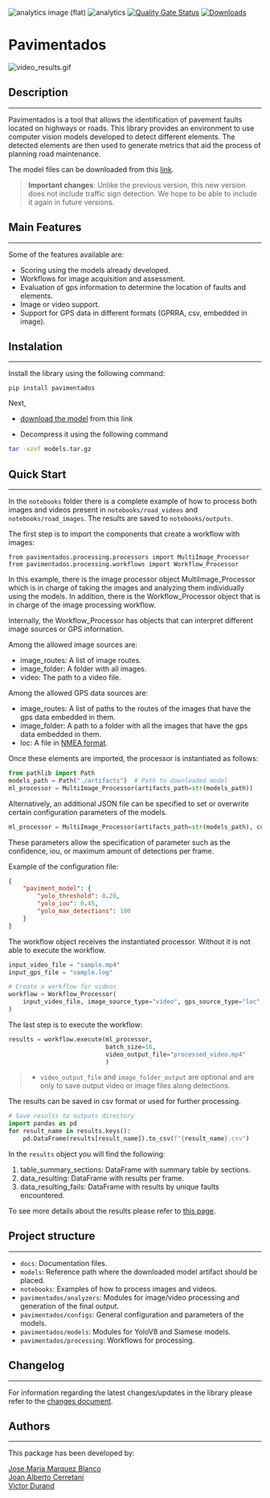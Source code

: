![analytics image (flat)](https://raw.githubusercontent.com/vitr/google-analytics-beacon/master/static/badge-flat.gif)
![analytics](https://www.google-analytics.com/collect?v=1&cid=555&t=pageview&ec=repo&ea=open&dp=/pavimentados/readme&dt=&tid=UA-4677001-16)
[![Quality Gate Status](https://sonarcloud.io/api/project_badges/measure?project=EL-BID_pavimentados&metric=alert_status)](https://sonarcloud.io/summary/new_code?id=EL-BID_pavimentados)
[![Downloads](https://pepy.tech/badge/pavimentados)](https://pepy.tech/project/pavimentados)
# Pavimentados

![video_results.gif](docs/assets/video_results.gif)

## Description
---
Pavimentados is a tool that allows the identification of pavement faults located on highways or roads. 
This library provides an environment to use computer vision models developed to detect different elements. 
The detected elements are then used to generate metrics that aid the process of planning road maintenance.

The model files can be downloaded from this [link](https://github.com/EL-BID/pavimentados/raw/feature/v1.0.0/models/model_20240818.tar.gz?download=).

> **Important changes**: Unlike the previous version, this new version does not include traffic sign detection. We hope to be able to 
> include it again in future versions. 

## Main Features
---

Some of the features available are:

- Scoring using the models already developed.
- Workflows for image acquisition and assessment.
- Evaluation of gps information to determine the location of faults and elements.
- Image or video support.
- Support for GPS data in different formats (GPRRA, csv, embedded in image).

## Instalation
---

Install the library using the following command:

```
pip install pavimentados
```

Next, 
* [download the model](https://github.com/EL-BID/pavimentados/raw/feature/v1.0.0/models/model_20240818.tar.gz?download=) from this link

* Decompress it using the following command
```bash
tar -xzvf models.tar.gz
```

## Quick Start
---

In the `notebooks` folder there is a complete example of how to process both images and videos present
in `notebooks/road_videos` and `notebooks/road_images`. The results are saved to `notebooks/outputs`.

The first step is to import the components that create a workflow with images:
```
from pavimentados.processing.processors import MultiImage_Processor
from pavimentados.processing.workflows import Workflow_Processor
```

In this example, there is the image processor object MultiImage_Processor which is in charge of taking the images and analyzing them individually using the models. In addition, there is the Workflow_Processor object that is in charge of the image processing workflow. 

Internally, the Workflow_Processor has objects that can interpret different image sources or GPS information. 

Among the allowed image sources are:

 - image_routes: A list of image routes.
 - image_folder: A folder with all images.
 - video: The path to a video file.

Among the allowed GPS data sources are:

 - image_routes: A list of paths to the routes of the images that have the gps data embedded in them.
 - image_folder: A path to a folder with all the images that have the gps data embedded in them.
 - loc: A file in [NMEA format](docs%2Fgps_data_formats.md).
 
Once these elements are imported, the processor is instantiated as follows:

```python
from pathlib import Path
models_path = Path("./artifacts")  # Path to downloaded model
ml_processor = MultiImage_Processor(artifacts_path=str(models_path))
```

Alternatively, an additional JSON file can be specified to set or overwrite certain configuration parameters of the models.

```python
ml_processor = MultiImage_Processor(artifacts_path=str(models_path), config_file="./models_config.json")
```
These parameters allow the specification of parameter such as the confidence, iou, or maximum amount of detections per frame.

Example of the configuration file:
```json
{
	"paviment_model": {
		"yolo_threshold": 0.20,
		"yolo_iou": 0.45,
		"yolo_max_detections": 100
	}
}
```

The workflow object receives the instantiated processor. Without it is not able to execute the workflow.

```python
input_video_file = "sample.mp4"
input_gps_file = "sample.log"

# Create a workflow for videos
workflow = Workflow_Processor(
    input_video_file, image_source_type="video", gps_source_type="loc", gps_input=input_gps_file, adjust_gps=True
)
```

The last step is to execute the workflow:

```python
results = workflow.execute(ml_processor, 
                           batch_size=16, 
                           video_output_file="processed_video.mp4" 
                           )
```

>  * `video_output_file` and `image_folder_output` are optional and are only to save output video or image files along detections.

The results can be saved in csv format or used for further processing.

```python
# Save results to outputs directory
import pandas as pd
for result_name in results.keys():
    pd.DataFrame(results[result_name]).to_csv(f"{result_name}.csv")
```

In the `results` object you will find the following:

 1. table_summary_sections: DataFrame with summary table by sections.
 2. data_resulting: DataFrame with results per frame.
 3. data_resulting_fails: DataFrame with results by unique faults encountered.

To see more details about the results please refer to [this page](docs%2Fresults.md).


## Project structure
---
* `docs`: Documentation files.
* `models`: Reference path where the downloaded model artifact should be placed. 
* `notebooks`: Examples of how to process images and videos.
* `pavimentados/analyzers`: Modules for image/video processing and generation of the final output.
* `pavimentados/configs`: General configuration and parameters of the models.
* `pavimentados/models`: Modules for YoloV8 and Siamese models.
* `pavimentados/processing`: Workflows for processing.


## Changelog
---
For information regarding the latest changes/updates in the library please refer to the [changes document](docs/CHANGELOG.md).


## Authors
---

This package has been developed by:

<a href="https://github.com/J0s3M4rqu3z" target="blank">Jose Maria Marquez Blanco</a>
<br/>
<a href="https://www.linkedin.com/in/joancerretani/" target="blank">Joan Alberto Cerretani</a>
<br/>
<a href="https://www.linkedin.com/in/ingvictordurand/" target="blank">Victor Durand</a>
